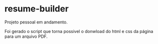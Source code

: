 # resume-builder
Projeto pessoal em andamento.

Foi gerado o script que torna possivel o donwload do html e css da página para um arquivo PDF.
